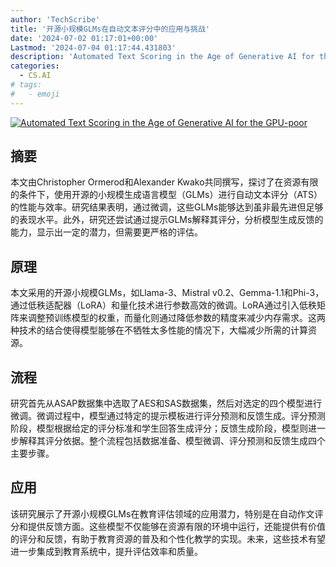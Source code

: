 ```yaml
---
author: 'TechScribe'
title: '开源小规模GLMs在自动文本评分中的应用与挑战'
date: '2024-07-02 01:17:01+00:00'
Lastmod: '2024-07-04 01:17:44.431803'
description: 'Automated Text Scoring in the Age of Generative AI for the GPU-poor'
categories:
  - CS.AI
# tags:
#   - emoji
---
```


[![Automated Text Scoring in the Age of Generative AI for the GPU-poor](https://arxiv-research-1301205113.cos.ap-guangzhou.myqcloud.com/images/2407.01873v1.pdf_0.jpg)](https://arxiv.org/abs/2407.01873v1)

## 摘要

本文由Christopher Ormerod和Alexander Kwako共同撰写，探讨了在资源有限的条件下，使用开源的小规模生成语言模型（GLMs）进行自动文本评分（ATS）的性能与效率。研究结果表明，通过微调，这些GLMs能够达到虽非最先进但足够的表现水平。此外，研究还尝试通过提示GLMs解释其评分，分析模型生成反馈的能力，显示出一定的潜力，但需要更严格的评估。<!--more-->

## 原理

本文采用的开源小规模GLMs，如Llama-3、Mistral v0.2、Gemma-1.1和Phi-3，通过低秩适配器（LoRA）和量化技术进行参数高效的微调。LoRA通过引入低秩矩阵来调整预训练模型的权重，而量化则通过降低参数的精度来减少内存需求。这两种技术的结合使得模型能够在不牺牲太多性能的情况下，大幅减少所需的计算资源。

## 流程

研究首先从ASAP数据集中选取了AES和SAS数据集，然后对选定的四个模型进行微调。微调过程中，模型通过特定的提示模板进行评分预测和反馈生成。评分预测阶段，模型根据给定的评分标准和学生回答生成评分；反馈生成阶段，模型则进一步解释其评分依据。整个流程包括数据准备、模型微调、评分预测和反馈生成四个主要步骤。

## 应用

该研究展示了开源小规模GLMs在教育评估领域的应用潜力，特别是在自动作文评分和提供反馈方面。这些模型不仅能够在资源有限的环境中运行，还能提供有价值的评分和反馈，有助于教育资源的普及和个性化教学的实现。未来，这些技术有望进一步集成到教育系统中，提升评估效率和质量。